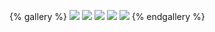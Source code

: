 {% gallery %}
![](https://ts1.cn.mm.bing.net/th/id/R-C.b04f424ffd69d11fa59c11b7a23ac46d?rik=YQsFx3qpjqKAhQ&riu=http%3a%2f%2fbbsfiles.vivo.com.cn%2fvivobbs%2fattachment%2fforum%2f201605%2f01%2f224937zii919i1kjo071ph.jpg&ehk=VjY7xHAW2q4YMaIVMoessU3hhwZ%2feicktIdyYa54UIA%3d&risl=&pid=ImgRaw&r=0)
![](https://www.bizhigq.com/pc-img/2023-05/g3039.jpg)
![](https://ts1.cn.mm.bing.net/th/id/R-C.148101c205857241d1666d8d55d09eda?rik=emNVnf9uHL79Fg&riu=http%3a%2f%2fclubimg.club.vmall.com%2fdata%2fattachment%2fforum%2f202004%2f21%2f232808a58jxcywkezumtpe.jpg&ehk=lioHPAdzEqJwA%2bFZznIyKDWb6mew5xjFF2JeGHyicvY%3d&risl=&pid=ImgRaw&r=0)
![](https://ts1.cn.mm.bing.net/th/id/R-C.63d7b1736c1e4d350b8cb506da45cccd?rik=Qcusf3eCI9tXgg&riu=http%3a%2f%2fpcs4.clubstatic.lenovo.com.cn%2fdata%2fattachment%2fforum%2f201712%2f28%2f102821u3tbv6b3obb9qoqt.jpg&ehk=gwGsnWRs8tnGa0%2fkDsaZMJJ78q6DLsY3Z9nmTIMilHg%3d&risl=1&pid=ImgRaw&r=0)
![](https://ts1.cn.mm.bing.net/th/id/R-C.765c10656bdb92ea1af463233beea47e?rik=Qxxdnyf1sNO5qw&riu=http%3a%2f%2fbbsfiles.vivo.com.cn%2fvivobbs%2fattachment%2fforum%2f201803%2f04%2f135814swn8jbb9iw3n8h2x.jpg&ehk=DfQM02uGyP8TYK6ccVTN4NcVQDgqKFn%2fxpVR%2fzgUto0%3d&risl=&pid=ImgRaw&r=0)
{% endgallery %}